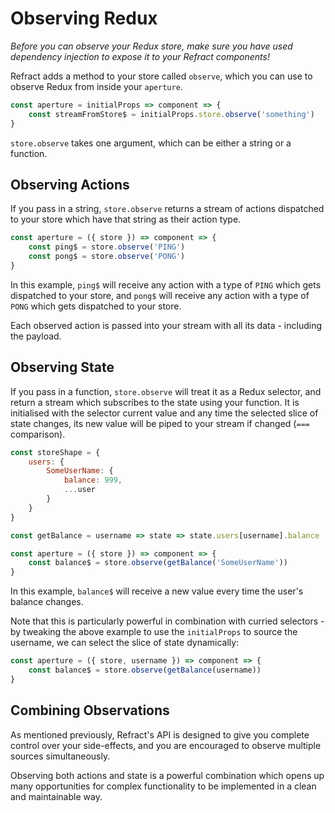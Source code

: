 # Observing Redux

_Before you can observe your Redux store, make sure you have used dependency injection to expose it to your Refract components!_

Refract adds a method to your store called `observe`, which you can use to observe Redux from inside your `aperture`.

```js
const aperture = initialProps => component => {
    const streamFromStore$ = initialProps.store.observe('something')
}
```

`store.observe` takes one argument, which can be either a string or a function.

## Observing Actions

If you pass in a string, `store.observe` returns a stream of actions dispatched to your store which have that string as their action type.

```js
const aperture = ({ store }) => component => {
    const ping$ = store.observe('PING')
    const pong$ = store.observe('PONG')
}
```

In this example, `ping$` will receive any action with a type of `PING` which gets dispatched to your store, and `pong$` will receive any action with a type of `PONG` which gets dispatched to your store.

Each observed action is passed into your stream with all its data - including the payload.

## Observing State

If you pass in a function, `store.observe` will treat it as a Redux selector, and return a stream which subscribes to the state using your function. It is initialised with the selector current value and any time the selected slice of state changes, its new value will be piped to your stream if changed (`===` comparison).

```js
const storeShape = {
    users: {
        SomeUserName: {
            balance: 999,
            ...user
        }
    }
}

const getBalance = username => state => state.users[username].balance

const aperture = ({ store }) => component => {
    const balance$ = store.observe(getBalance('SomeUserName'))
}
```

In this example, `balance$` will receive a new value every time the user's balance changes.

Note that this is particularly powerful in combination with curried selectors - by tweaking the above example to use the `initialProps` to source the username, we can select the slice of state dynamically:

```js
const aperture = ({ store, username }) => component => {
    const balance$ = store.observe(getBalance(username))
}
```

## Combining Observations

As mentioned previously, Refract's API is designed to give you complete control over your side-effects, and you are encouraged to observe multiple sources simultaneously.

Observing both actions and state is a powerful combination which opens up many opportunities for complex functionality to be implemented in a clean and maintainable way.
